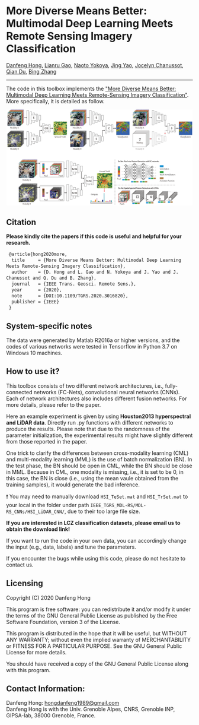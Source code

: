 # More Diverse Means Better: Multimodal Deep Learning Meets Remote Sensing Imagery Classification

[Danfeng Hong](https://sites.google.com/view/danfeng-hong), [Lianru Gao](https://scholar.google.com/citations?hl=en&user=f6OnhtcAAAAJ), [Naoto Yokoya](https://naotoyokoya.com/), [Jing Yao](https://scholar.google.com/citations?user=1SHd5ygAAAAJ&hl=en), [Jocelyn Chanussot](http://jocelyn-chanussot.net/), [Qian Du](https://scholar.google.com/citations?user=0OdKQoQAAAAJ&hl=en), [Bing Zhang](http://english.radi.cas.cn/Education/PhDS/201401/t20140109_115415.html)

___________

The code in this toolbox implements the ["More Diverse Means Better: Multimodal Deep Learning Meets Remote-Sensing Imagery Classification"](https://ieeexplore.ieee.org/document/9174822). More specifically, it is detailed as follow.

![alt text](./Motivation.png)


Citation
---------------------

**Please kindly cite the papers if this code is useful and helpful for your research.**

     @article{hong2020more,
      title     = {More Diverse Means Better: Multimodal Deep Learning Meets Remote-Sensing Imagery Classification},
      author    = {D. Hong and L. Gao and N. Yokoya and J. Yao and J. Chanussot and Q. Du and B. Zhang},
      journal   = {IEEE Trans. Geosci. Remote Sens.}, 
      year      = {2020},
      note      = {DOI:10.1109/TGRS.2020.3016820},
      publisher = {IEEE}
     }

System-specific notes
---------------------
The data were generated by Matlab R2016a or higher versions, and the codes of various networks were tested in Tensorflow in Python 3.7 on Windows 10 machines.

How to use it?
---------------------
This toolbox consists of two different network architectures, i.e., fully-connected networks (FC-Nets), convolutional neural networks (CNNs). Each of network architectures also includes different fusion networks. For more details, please refer to the paper.

Here an example experiment is given by using **Houston2013 hyperspectral and LiDAR data**. Directly run .py functions with different networks to produce the results. Please note that due to the randomness of the parameter initialization, the experimental results might have slightly different from those reported in the paper.

One trick to clarify the differences between cross-modality learning (CML) and multi-modality learning (MML) is the use of batch normalization (BN). In the test phase, the BN should be open in CML, while the BN should be close in MML. Because in CML, one modality is missing, i.e., it is set to be 0, in this case, the BN is close (i.e., using the mean vaule obtained from the training samples), it would generate the bad inference.

:exclamation: You may need to manually download `HSI_TeSet.mat` and `HSI_TrSet.mat` to your local in the folder under path `IEEE_TGRS_MDL-RS/MDL-RS_CNNs/HSI_LiDAR_CNN/`, due to their too large file size.

**If you are interested in LCZ classification datasets, please email us to obtain the download link!**

If you want to run the code in your own data, you can accordingly change the input (e.g., data, labels) and tune the parameters.

If you encounter the bugs while using this code, please do not hesitate to contact us.

Licensing
---------

Copyright (C) 2020 Danfeng Hong

This program is free software: you can redistribute it and/or modify it under the terms of the GNU General Public License as published by the Free Software Foundation, version 3 of the License.

This program is distributed in the hope that it will be useful, but WITHOUT ANY WARRANTY; without even the implied warranty of MERCHANTABILITY or FITNESS FOR A PARTICULAR PURPOSE. See the GNU General Public License for more details.

You should have received a copy of the GNU General Public License along with this program.

Contact Information:
--------------------

Danfeng Hong: hongdanfeng1989@gmail.com<br>
Danfeng Hong is with the Univ. Grenoble Alpes, CNRS, Grenoble INP, GIPSA-lab, 38000 Grenoble, France.
